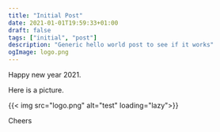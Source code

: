 ```yaml
---
title: "Initial Post"
date: 2021-01-01T19:59:33+01:00
draft: false
tags: ["initial", "post"]
description: "Generic hello world post to see if it works"
ogImage: logo.png
---
```


Happy new year 2021.

Here is a picture.

{{< img src="logo.png" alt="test" loading="lazy">}}

Cheers